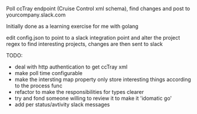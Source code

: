Poll ccTray endpoint (Cruise Control xml schema), find changes and post to yourcompany.slack.com

Initially done as a learning exercise for me with golang

edit config.json to point to a slack integration point and alter the project regex to find interesting projects, changes are then sent to slack

TODO:
- deal with http authentication to get ccTray xml
- make poll time configurable
- make the intersting map property only store interesting things according to the process func
- refactor to make the responsibilities for types clearer
- try and fond someone willing to review it to make it 'idomatic go'
- add per status/avtivity slack messages
